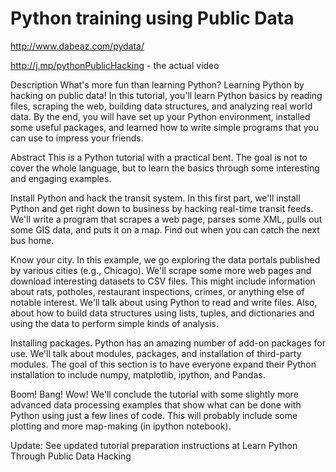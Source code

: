 # Python training using Public Data


http://www.dabeaz.com/pydata/

http://j.mp/pythonPublicHacking - the actual video

Description
What's more fun than learning Python? Learning Python by hacking on public data! In this tutorial, you'll learn Python basics by reading files, scraping the web, building data structures, and analyzing real world data. By the end, you will have set up your Python environment, installed some useful packages, and learned how to write simple programs that you can use to impress your friends.

Abstract
This is a Python tutorial with a practical bent. The goal is not to cover the whole language, but to learn the basics through some interesting and engaging examples.

Install Python and hack the transit system. In this first part, we'll install Python and get right down to business by hacking real-time transit feeds. We'll write a program that scrapes a web page, parses some XML, pulls out some GIS data, and puts it on a map. Find out when you can catch the next bus home.

Know your city. In this example, we go exploring the data portals published by various cities (e.g., Chicago). We'll scrape some more web pages and download interesting datasets to CSV files. This might include information about rats, potholes, restaurant inspections, crimes, or anything else of notable interest. We'll talk about using Python to read and write files. Also, about how to build data structures using lists, tuples, and dictionaries and using the data to perform simple kinds of analysis.

Installing packages. Python has an amazing number of add-on packages for use. We'll talk about modules, packages, and installation of third-party modules. The goal of this section is to have everyone expand their Python installation to include numpy, matplotlib, ipython, and Pandas.

Boom! Bang! Wow! We'll conclude the tutorial with some slightly more advanced data processing examples that show what can be done with Python using just a few lines of code. This will probably include some plotting and more map-making (in ipython notebook).

Update: See updated tutorial preparation instructions at Learn Python Through Public Data Hacking
